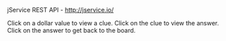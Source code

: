 
jService REST API - http://jservice.io/

Click on a dollar value to view a clue. Click on the clue to view the answer. Click on the answer to get back to the board.
